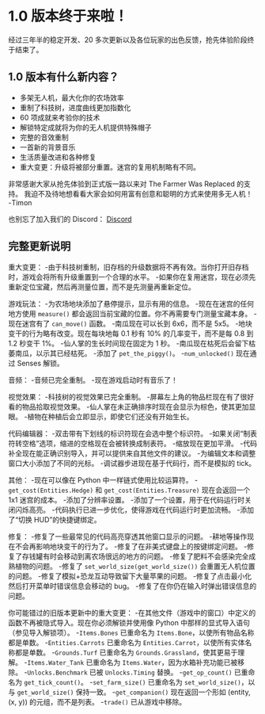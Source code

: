 # 1.0 版本终于来啦！
经过三年半的稳定开发、20 多次更新以及各位玩家的出色反馈，抢先体验阶段终于结束了。

## 1.0 版本有什么新内容？
- 多架无人机，最大化你的农场效率
- 重制了科技树，进度曲线更加指数化
- 60 项成就来考验你的技术
- 解锁特定成就将为你的无人机提供特殊帽子
- 完整的音效重制
- 一首新的背景音乐
- 生活质量改进和各种修复
- 重大变更：升级将被部分重置。迷宫的复用机制略有不同。

非常感谢大家从抢先体验到正式版一路以来对 The Farmer Was Replaced 的支持。
我迫不及待地想看看大家会如何用富有创意和聪明的方式来使用多无人机！
-Timon

也别忘了加入我们的 Discord：
[Discord](https://discord.com/invite/kj33cJkeJn)

## 完整更新说明
重大变更：
-由于科技树重制，旧存档的升级数据将不再有效。当你打开旧存档时，游戏会将所有升级重置到一个合理的水平。
-如果你在复用迷宫，现在必须先重新定位宝藏，然后再测量位置，而不是先测量再重新定位。

游戏玩法：
-为农场地块添加了悬停提示，显示有用的信息。
-现在在迷宫的任何地方使用 `measure()` 都会返回当前宝藏的位置。你不再需要专门测量宝藏本身。
-现在迷宫有了 `can_move()` 函数。
-南瓜现在可以长到 6x6，而不是 5x5。
-地块变干的行为略有改变。现在每块地每 0.1 秒有 10% 的几率变干，而不是每 0.8 到 1.2 秒变干 1%。
-仙人掌的生长时间现在固定为 1 秒。
-南瓜现在枯死后会留下枯萎南瓜，以示其已经枯死。
-添加了 `pet_the_piggy()`。
-`num_unlocked()` 现在通过 Senses 解锁。

音频：
-音频已完全重制。
-现在游戏启动时有音乐了！

视觉效果：
-科技树的视觉效果已完全重制。
-屏幕左上角的物品栏现在有了很好看的物品拾取视觉效果。
-仙人掌在未正确排序时现在会显示为棕色，使其更加显眼。
-植物在种植后会立即显示，即使它们还没有开始生长。

代码编辑器：
-双击带有下划线的标识符现在会选中整个标识符。
-如果关闭“制表符转空格”选项，缩进的空格现在会被转换成制表符。
-缩放现在更加平滑。
-代码补全现在能正确识别导入，并可以提供来自其他文件的建议。
-为编辑文本和调整窗口大小添加了不同的光标。
-调试器步进现在基于代码行，而不是模拟的 tick。

其他：
-现在可以像在 Python 中一样链式使用比较运算符。
-`get_cost(Entities.Hedge)` 和 `get_cost(Entities.Treasure)` 现在会返回一个 1x1 迷宫的成本。
-添加了分辨率设置。
-添加了一个设置，用于在代码运行时关闭闪烁高亮。
-代码执行已进一步优化，使得游戏在代码运行时更加流畅。
-添加了“切换 HUD”的快捷键绑定。

修复：
-修复了一些最常见的代码高亮穿透其他窗口显示的问题。
-耕地等操作现在不会再影响地块变干的行为了。
-修复了在非美式键盘上的按键绑定问题。
-修复了存钱罐有时会移动到离农场很远的地方的问题。
-修复了肥料不会感染完全成熟植物的问题。
-修复了 `set_world_size(get_world_size())` 会重置无人机位置的问题。
-修复了模拟+恐龙互动导致留下大量苹果的问题。
-修复了点击最小化然后打开菜单时错误信息会移动的 bug。
-修复了在你仍在输入时弹出错误信息的问题。

你可能错过的旧版本更新中的重大变更：
-在其他文件（游戏中的窗口）中定义的函数不再被隐式导入。现在你必须解锁并使用像 Python 中那样的显式导入语句（参见导入解锁项）。
-`Items.Bones` 已重命名为 `Items.Bone`，以使所有物品名称都是单数。
-`Entities.Carrots` 已重命名为 `Entities.Carrot`，以使所有实体名称都是单数。
-`Grounds.Turf` 已重命名为 `Grounds.Grassland`，使其更易于理解。
-`Items.Water_Tank` 已重命名为 `Items.Water`，因为水箱补充功能已被移除。
-`Unlocks.Benchmark` 已被 `Unlocks.Timing` 替换。
-`get_op_count()` 已重命名为 `get_tick_count()`。
-`set_farm_size()` 已重命名为 `set_world_size()`，以与 `get_world_size()` 保持一致。
-`get_companion()` 现在返回一个形如 (entity, (x, y)) 的元组，而不是列表。
-`trade()` 已从游戏中移除。